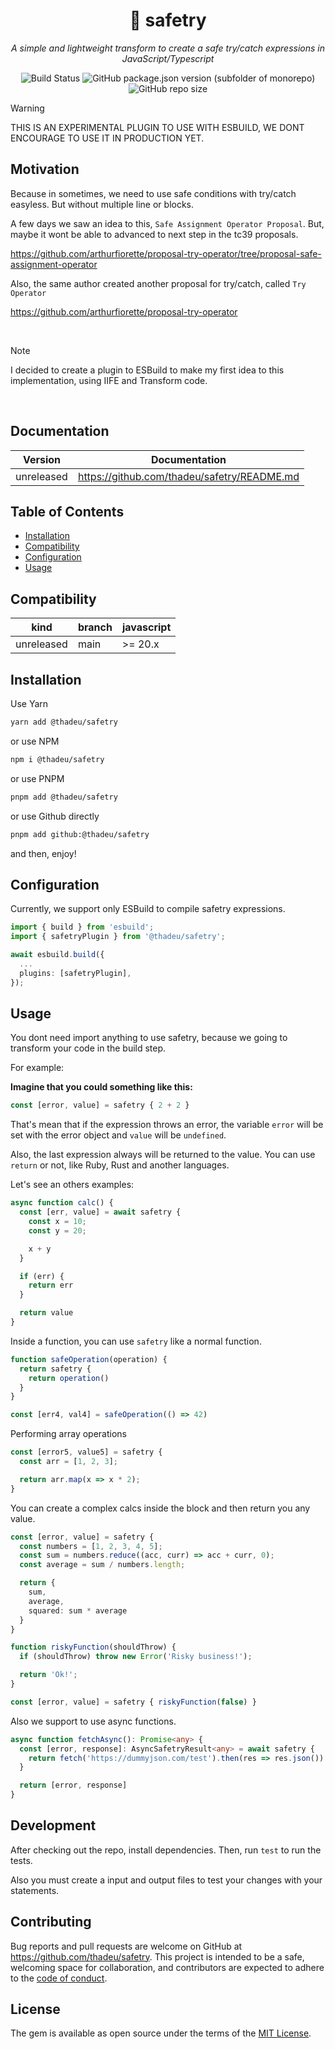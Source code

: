 <p align="center">
  <h1 align="center">🛟 safetry</h1>
  <p align="center"><i>A simple and lightweight transform to create a safe try/catch expressions in JavaScript/Typescript</i></p>
</p>

<p align="center">
  <img alt="Build Status" src="https://github.com/thadeu/safetry/actions/workflows/ci.yml/badge.svg?cacheSeconds=0">  
  <img alt="GitHub package.json version (subfolder of monorepo)" src="https://img.shields.io/github/package-json/v/thadeu/sa🛟fetry?cacheSeconds=0">
  <img alt="GitHub repo size" src="https://img.shields.io/bundlephobia/min/%40thadeu%2Fsafetry?cacheSeconds=0">
</p>

> [!WARNING]
> THIS IS AN EXPERIMENTAL PLUGIN TO USE WITH ESBUILD, WE DONT ENCOURAGE TO USE IT IN PRODUCTION YET.

## Motivation

Because in sometimes, we need to use safe conditions with try/catch easyless. But without multiple line or blocks.

A few days we saw an idea to this, `Safe Assignment Operator Proposal`. But, maybe it wont be able to advanced to next step in the tc39 proposals.

https://github.com/arthurfiorette/proposal-try-operator/tree/proposal-safe-assignment-operator

Also, the same author created another proposal for try/catch, called `Try Operator`

https://github.com/arthurfiorette/proposal-try-operator

<br />

> [!NOTE]
> I decided to create a plugin to ESBuild to make my first idea to this implementation, using IIFE and Transform code.

<br />

## Documentation <!-- omit in toc -->

Version    | Documentation
---------- | -------------
unreleased | https://github.com/thadeu/safetry/README.md

## Table of Contents <!-- omit in toc -->
  - [Installation](#installation)
  - [Compatibility](#Ccmpatibility)
  - [Configuration](#configuration)
  - [Usage](#usage)

## Compatibility

| kind           | branch  | javascript         |
| -------------- | ------- | ------------------ |
| unreleased     | main    | >= 20.x |

## Installation

Use Yarn

```bash
yarn add @thadeu/safetry
```

or use NPM

```bash
npm i @thadeu/safetry
```

or use PNPM

```bash
pnpm add @thadeu/safetry
```

or use Github directly

```bash
pnpm add github:@thadeu/safetry
```

and then, enjoy!

## Configuration

Currently, we support only ESBuild to compile safetry expressions.

```ts
import { build } from 'esbuild';
import { safetryPlugin } from '@thadeu/safetry';

await esbuild.build({
  ...
  plugins: [safetryPlugin],
});
```

## Usage

You dont need import anything to use safetry, because we going to transform your code in the build step.

For example:

**Imagine that you could something like this:**

```ts
const [error, value] = safetry { 2 + 2 }
```

That's mean that if the expression throws an error, the variable `error` will be set with the error object and `value` will be `undefined`.

Also, the last expression always will be returned to the value. You can use `return` or not, like Ruby, Rust and another languages.

Let's see an others examples:

```ts
async function calc() {
  const [err, value] = await safetry {
    const x = 10;
    const y = 20;

    x + y
  }

  if (err) {
    return err
  }

  return value
}
```

Inside a function, you can use `safetry` like a normal function.

```ts
function safeOperation(operation) {
  return safetry {
    return operation()
  }
}

const [err4, val4] = safeOperation(() => 42)
```

Performing array operations

```ts
const [error5, value5] = safetry {
  const arr = [1, 2, 3];

  return arr.map(x => x * 2);
}
```

You can create a complex calcs inside the block and then return you any value.

```ts
const [error, value] = safetry {
  const numbers = [1, 2, 3, 4, 5];
  const sum = numbers.reduce((acc, curr) => acc + curr, 0);
  const average = sum / numbers.length;

  return {
    sum,
    average,
    squared: sum * average
  }
}
```

```ts
function riskyFunction(shouldThrow) {
  if (shouldThrow) throw new Error('Risky business!');

  return 'Ok!';
}

const [error, value] = safetry { riskyFunction(false) }
```

Also we support to use async functions.

```ts
async function fetchAsync(): Promise<any> {
  const [error, response]: AsyncSafetryResult<any> = await safetry {
    return fetch('https://dummyjson.com/test').then(res => res.json())
  }

  return [error, response]
}
```

## Development

After checking out the repo, install dependencies. Then, run `test` to run the tests.

Also you must create a input and output files to test your changes with your statements.

## Contributing

Bug reports and pull requests are welcome on GitHub at https://github.com/thadeu/safetry. This project is intended to be a safe, welcoming space for collaboration, and contributors are expected to adhere to the [code of conduct](https://github.com/thadeu/safetry/blob/master/CODE_OF_CONDUCT.md).


## License

The gem is available as open source under the terms of the [MIT License](https://opensource.org/licenses/MIT).
